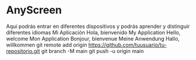 # AnyScreen
Aqui podrás entrar en diferentes dispositivos y podrás aprender y distinguir diferentes idiomas 
<resources>
    <string name="app_name">Mi Aplicación</string>
    <string name="hello">Hola, bienvenido</string>
</resources>
<resources>
    <string name="app_name">My Application</string>
    <string name="hello">Hello, welcome</string>
</resources>
<resources>
    <string name="app_name">Mon Application</string>
    <string name="hello">Bonjour, bienvenue</string>
</resources>
<resources>
    <string name="app_name">Meine Anwendung</string>
    <string name="hello">Hallo, willkommen</string>
</resources>
git remote add origin https://github.com/tuusuario/tu-repositorio.git
git branch -M main
git push -u origin main
